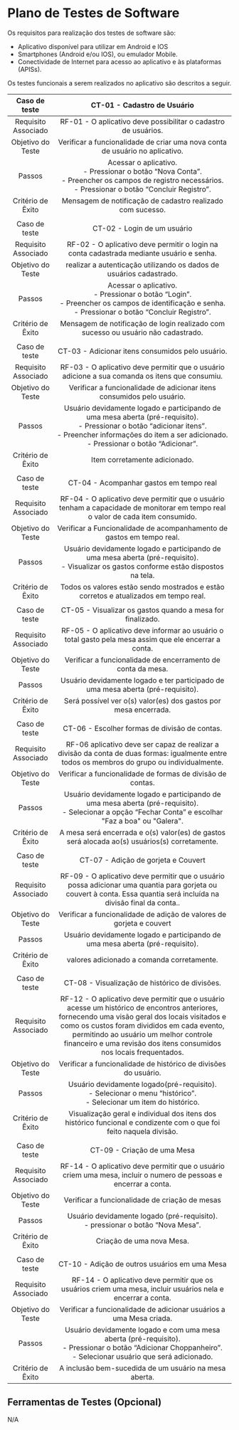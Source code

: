 # Plano de Testes de Software

Os requisitos para realização dos testes de software são: 

- Aplicativo disponível para utilizar em Android e IOS
- Smartphones (Android e/ou IOS), ou emulador Mobile.
- Conectividade de Internet para acesso ao aplicativo e às plataformas (APISs).

Os testes funcionais a serem realizados no aplicativo são descritos a seguir.

|    Caso de teste    | CT-01 - Cadastro de Usuário|
|:---:	|:---:	|
| Requisito Associado |RF-01 - O aplicativo deve possibilitar o cadastro de usuários.|
|  Objetivo do Teste  |Verificar a funcionalidade de criar uma nova conta de usuário no aplicativo.|
|        Passos       |Acessar o aplicativo.<br> - Pressionar o botão “Nova Conta”.<br> - Preencher os campos de registro necessários.<br> - Pressionar o botão “Concluir Registro”.|
|  Critério de Êxito  |Mensagem de notificação de cadastro realizado com sucesso.|
|  	|  	|
|    Caso de teste    | CT-02 - Login de um usuário|
| Requisito Associado |RF-02 - O aplicativo deve permitir o login na conta cadastrada mediante usuário e senha.|
|  Objetivo do Teste  |realizar a autenticação utilizando os dados de usuários cadastrado.|
|        Passos       |Acessar o aplicativo.<br> - Pressionar o botão “Login”.<br> - Preencher os campos de identificação e senha.<br> - Pressionar o botão “Concluir Registro”. |
|  Critério de Êxito  |Mensagem de notificação de login realizado com sucesso ou usuário não cadastrado.|
|  	|  	|
|    Caso de teste    |CT-03 - Adicionar itens consumidos pelo usuário.|
| Requisito Associado |RF-03 - O aplicativo deve permitir que o usuário adicione a sua comanda os itens que consumiu.|
|  Objetivo do Teste  |Verificar a funcionalidade de adicionar itens consumidos pelo usuário.|
|        Passos       |Usuário devidamente logado e participando de uma mesa aberta (pré-requisito).<br> - Pressionar o botão “adicionar itens”.<br> - Preencher informações do item a ser adicionado.<br> - Pressionar o botão “Adicionar”.|
|  Critério de Êxito  |Item corretamente adicionado.|
|  	|  	|
|    Caso de teste    |CT-04 - Acompanhar gastos em tempo real|
| Requisito Associado |RF-04 - O aplicativo deve permitir que o usuário tenham a capacidade de monitorar em tempo real o valor de cada item consumido. |
|  Objetivo do Teste  |Verificar a Funcionalidade de acompanhamento de gastos em tempo real.|
|        Passos       |Usuário devidamente logado e participando de uma mesa aberta (pré-requisito).<br> - Visualizar os gastos conforme estão dispostos na tela.|
|  Critério de Êxito  |Todos os valores estão sendo mostrados e estão corretos e atualizados em tempo real.|
|  	|  	|
|    Caso de teste    |CT-05 - Visualizar os gastos quando a mesa for finalizado.|
| Requisito Associado |RF-05 - O aplicativo deve informar ao usuário o total gasto pela mesa assim que ele encerrar a conta. |
|  Objetivo do Teste  |Verificar a funcionalidade de encerramento de conta da mesa.|
|        Passos       |Usuário devidamente logado e ter participado de uma mesa aberta (pré-requisito).|
|  Critério de Êxito  | Será possível ver o(s) valor(es) dos gastos por mesa encerrada. |
|  	|  	|
|    Caso de teste    |CT-06 - Escolher formas de divisão de contas.|
| Requisito Associado |RF-06 aplicativo deve ser capaz de realizar a divisão da conta de duas formas: igualmente entre todos os membros do grupo ou individualmente.|
|  Objetivo do Teste  |Verificar a funcionalidade de formas de divisão de contas.|
|        Passos       |Usuário devidamente logado e participando de uma mesa aberta (pré-requisito).<br> - Selecionar a opção “Fechar Conta” e escolhar "Faz a boa" ou "Galera".|
|  Critério de Êxito  |A mesa será encerrada e o(s) valor(es) de gastos será alocada ao(s) usuários(s) corretamente.|
|  	|  	|
|    Caso de teste    |CT-07 - Adição de gorjeta e Couvert|
| Requisito Associado |RF-09 - O aplicativo deve permitir que o usuário possa adicionar uma quantia para gorjeta ou couvert à conta. Essa quantia será incluída na divisão final da conta..|
|  Objetivo do Teste  |Verificar a funcionalidade de adição de valores de gorjeta e couvert|
|        Passos       |Usuário devidamente logado e participando de uma mesa aberta (pré-requisito).<br> |
|  Critério de Êxito  |valores adicionado a comanda corretamente.|
|  	|  	|
|    Caso de teste    | CT-08 - Visualização de histórico de divisões.|
| Requisito Associado | RF-12 - O aplicativo deve permitir que o usuário acesse um histórico de encontros anteriores, fornecendo uma visão geral dos locais visitados e como os custos foram divididos em cada evento, permitindo ao usuário um melhor controle financeiro e uma revisão dos itens consumidos nos locais frequentados. |
|  Objetivo do Teste  | Verificar a funcionalidade de histórico de divisões do usuário. |
|        Passos       | Usuário devidamente logado(pré-requisito).<br> - Selecionar o menu “histórico”.<br> - Selecionar um item do histórico.|
|  Critério de Êxito  | Visualização geral e individual dos itens dos histórico funcional e condizente com o que foi feito naquela divisão. |
|  	|  	|
|    Caso de teste    | CT-09 - Criação de uma Mesa |
| Requisito Associado | RF-14 - O aplicativo deve permitir que o usuário criem uma mesa, incluir o numero de pessoas e encerrar a conta. |
|  Objetivo do Teste  | Verificar a funcionalidade de criação de mesas |
|        Passos       | Usuário devidamente logado (pré-requisito).<br> - pressionar o botão “Nova Mesa”.|
|  Critério de Êxito  | Criação de uma nova Mesa. |
|  	|  	|
|    Caso de teste    | CT-10 - Adição de outros usuários em uma Mesa |
| Requisito Associado | RF-14 - O aplicativo deve permitir que os usuários criem uma mesa, incluir usuários nela e encerrar a conta.|
|  Objetivo do Teste  | Verificar a funcionalidade de adicionar usuários a uma Mesa criada.|
|        Passos       | Usuário devidamente logado e com uma mesa aberta (pré-requisito).<br> - Pressionar o botão “Adicionar Choppanheiro”.<br> - Selecionar usuário que será adicionado. |
|  Critério de Êxito  | A inclusão bem-sucedida de um usuário na mesa aberta.|

## Ferramentas de Testes (Opcional)

N/A
